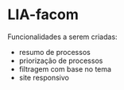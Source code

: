 # LIA-facom

Funcionalidades a serem criadas:
- resumo de processos
- priorização de processos
- filtragem com base no tema
- site responsivo
